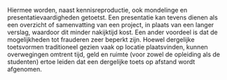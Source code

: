 Hiermee worden, naast kennisreproductie, ook mondelinge en presentatievaardigheden getoetst. Een presentatie kan tevens dienen als een overzicht of samenvatting van een project, in plaats van een langer verslag, waardoor dit minder nakijktijd kost. Een ander voordeel is dat de mogelijkheden tot frauderen zeer beperkt zijn. Hoewel dergelijke toetsvormen traditioneel gezien vaak op locatie plaatsvinden, kunnen overwegingen omtrent tijd, geld en ruimte (voor zowel de opleiding als de studenten) ertoe leiden dat een dergelijke toets op afstand wordt afgenomen. 